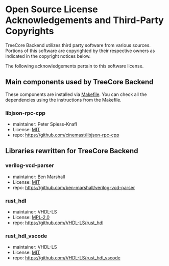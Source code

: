 # Open Source License Acknowledgements and Third-Party Copyrights

TreeCore Backend utilizes third party software from various sources. Portions of this software are copyrighted by their respective owners as indicated in the copyright notices below.

The following acknowledgements pertain to this software license.

## Main components used by TreeCore Backend
These components are installed via [Makefile](./Makefile). You can check all the dependencies using the instructions from the Makefile.

###  libjson-rpc-cpp
* maintainer: Peter Spiess-Knafl
* License: [MIT](https://github.com/cinemast/libjson-rpc-cpp/blob/master/LICENSE.txt)
* repo: https://github.com/cinemast/libjson-rpc-cpp

## Libraries rewritten for TreeCore Backend

### verilog-vcd-parser
* maintainer: Ben Marshall
* License: [MIT](https://github.com/ben-marshall/verilog-vcd-parser/blob/master/LICENSE.txt)
* repo: https://github.com/ben-marshall/verilog-vcd-parser

### rust_hdl
* maintainer: VHDL-LS
* License: [MPL-2.0](https://github.com/VHDL-LS/rust_hdl/blob/master/LICENSE.txt)
* repo: https://github.com/VHDL-LS/rust_hdl

### rust_hdl_vscode
* maintainer: VHDL-LS
* License: [MIT](https://github.com/VHDL-LS/rust_hdl_vscode/blob/master/LICENSE)
* repo: https://github.com/VHDL-LS/rust_hdl_vscode